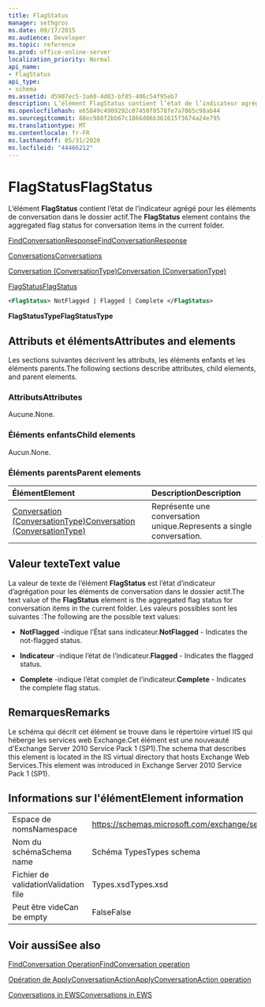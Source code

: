 ```yaml
---
title: FlagStatus
manager: sethgros
ms.date: 09/17/2015
ms.audience: Developer
ms.topic: reference
ms.prod: office-online-server
localization_priority: Normal
api_name:
- FlagStatus
api_type:
- schema
ms.assetid: d5907ec5-3a60-4d83-bf85-406c54f95eb7
description: L’élément FlagStatus contient l’état de l’indicateur agrégé pour les éléments de conversation dans le dossier actif.
ms.openlocfilehash: e65849c4909292c07450f8578fe7a7065c98ab44
ms.sourcegitcommit: 88ec988f2bb67c1866d06b361615f3674a24e795
ms.translationtype: MT
ms.contentlocale: fr-FR
ms.lasthandoff: 05/31/2020
ms.locfileid: "44466212"
---
```

# <a name="flagstatus"></a><span data-ttu-id="1e2d0-103">FlagStatus</span><span class="sxs-lookup"><span data-stu-id="1e2d0-103">FlagStatus</span></span>

<span data-ttu-id="1e2d0-104">L’élément **FlagStatus** contient l’état de l’indicateur agrégé pour les éléments de conversation dans le dossier actif.</span><span class="sxs-lookup"><span data-stu-id="1e2d0-104">The **FlagStatus** element contains the aggregated flag status for conversation items in the current folder.</span></span> 
  
[<span data-ttu-id="1e2d0-105">FindConversationResponse</span><span class="sxs-lookup"><span data-stu-id="1e2d0-105">FindConversationResponse</span></span>](findconversationresponse.md)
  
[<span data-ttu-id="1e2d0-106">Conversations</span><span class="sxs-lookup"><span data-stu-id="1e2d0-106">Conversations</span></span>](conversations-ex15websvcsotherref.md)
  
[<span data-ttu-id="1e2d0-107">Conversation (ConversationType)</span><span class="sxs-lookup"><span data-stu-id="1e2d0-107">Conversation (ConversationType)</span></span>](conversation-conversationtype.md)
  
[<span data-ttu-id="1e2d0-108">FlagStatus</span><span class="sxs-lookup"><span data-stu-id="1e2d0-108">FlagStatus</span></span>](flagstatus.md)
  
```XML
<FlagStatus> NotFlagged | Flagged | Complete </FlagStatus>
```

 <span data-ttu-id="1e2d0-109">**FlagStatusType**</span><span class="sxs-lookup"><span data-stu-id="1e2d0-109">**FlagStatusType**</span></span>
## <a name="attributes-and-elements"></a><span data-ttu-id="1e2d0-110">Attributs et éléments</span><span class="sxs-lookup"><span data-stu-id="1e2d0-110">Attributes and elements</span></span>

<span data-ttu-id="1e2d0-111">Les sections suivantes décrivent les attributs, les éléments enfants et les éléments parents.</span><span class="sxs-lookup"><span data-stu-id="1e2d0-111">The following sections describe attributes, child elements, and parent elements.</span></span>
  
### <a name="attributes"></a><span data-ttu-id="1e2d0-112">Attributs</span><span class="sxs-lookup"><span data-stu-id="1e2d0-112">Attributes</span></span>

<span data-ttu-id="1e2d0-113">Aucune.</span><span class="sxs-lookup"><span data-stu-id="1e2d0-113">None.</span></span>
  
### <a name="child-elements"></a><span data-ttu-id="1e2d0-114">Éléments enfants</span><span class="sxs-lookup"><span data-stu-id="1e2d0-114">Child elements</span></span>

<span data-ttu-id="1e2d0-115">Aucun.</span><span class="sxs-lookup"><span data-stu-id="1e2d0-115">None.</span></span>
  
### <a name="parent-elements"></a><span data-ttu-id="1e2d0-116">Éléments parents</span><span class="sxs-lookup"><span data-stu-id="1e2d0-116">Parent elements</span></span>

|<span data-ttu-id="1e2d0-117">**Élément**</span><span class="sxs-lookup"><span data-stu-id="1e2d0-117">**Element**</span></span>|<span data-ttu-id="1e2d0-118">**Description**</span><span class="sxs-lookup"><span data-stu-id="1e2d0-118">**Description**</span></span>|
|:-----|:-----|
|[<span data-ttu-id="1e2d0-119">Conversation (ConversationType)</span><span class="sxs-lookup"><span data-stu-id="1e2d0-119">Conversation (ConversationType)</span></span>](conversation-conversationtype.md) <br/> |<span data-ttu-id="1e2d0-120">Représente une conversation unique.</span><span class="sxs-lookup"><span data-stu-id="1e2d0-120">Represents a single conversation.</span></span>  <br/> |
   
## <a name="text-value"></a><span data-ttu-id="1e2d0-121">Valeur texte</span><span class="sxs-lookup"><span data-stu-id="1e2d0-121">Text value</span></span>

<span data-ttu-id="1e2d0-122">La valeur de texte de l’élément **FlagStatus** est l’état d’indicateur d’agrégation pour les éléments de conversation dans le dossier actif.</span><span class="sxs-lookup"><span data-stu-id="1e2d0-122">The text value of the **FlagStatus** element is the aggregated flag status for conversation items in the current folder.</span></span> <span data-ttu-id="1e2d0-123">Les valeurs possibles sont les suivantes :</span><span class="sxs-lookup"><span data-stu-id="1e2d0-123">The following are the possible text values:</span></span> 
  
- <span data-ttu-id="1e2d0-124">**NotFlagged** -indique l’État sans indicateur.</span><span class="sxs-lookup"><span data-stu-id="1e2d0-124">**NotFlagged** - Indicates the not-flagged status.</span></span> 
    
- <span data-ttu-id="1e2d0-125">**Indicateur** -indique l’état de l’indicateur.</span><span class="sxs-lookup"><span data-stu-id="1e2d0-125">**Flagged** - Indicates the flagged status.</span></span> 
    
- <span data-ttu-id="1e2d0-126">**Complete** -indique l’état complet de l’indicateur.</span><span class="sxs-lookup"><span data-stu-id="1e2d0-126">**Complete** - Indicates the complete flag status.</span></span> 
    
## <a name="remarks"></a><span data-ttu-id="1e2d0-127">Remarques</span><span class="sxs-lookup"><span data-stu-id="1e2d0-127">Remarks</span></span>

<span data-ttu-id="1e2d0-128">Le schéma qui décrit cet élément se trouve dans le répertoire virtuel IIS qui héberge les services web Exchange.Cet élément est une nouveauté d'Exchange Server 2010 Service Pack 1 (SP1).</span><span class="sxs-lookup"><span data-stu-id="1e2d0-128">The schema that describes this element is located in the IIS virtual directory that hosts Exchange Web Services.This element was introduced in Exchange Server 2010 Service Pack 1 (SP1).</span></span>
  
## <a name="element-information"></a><span data-ttu-id="1e2d0-129">Informations sur l'élément</span><span class="sxs-lookup"><span data-stu-id="1e2d0-129">Element information</span></span>

|||
|:-----|:-----|
|<span data-ttu-id="1e2d0-130">Espace de noms</span><span class="sxs-lookup"><span data-stu-id="1e2d0-130">Namespace</span></span>  <br/> |https://schemas.microsoft.com/exchange/services/2006/types  <br/> |
|<span data-ttu-id="1e2d0-131">Nom du schéma</span><span class="sxs-lookup"><span data-stu-id="1e2d0-131">Schema name</span></span>  <br/> |<span data-ttu-id="1e2d0-132">Schéma Types</span><span class="sxs-lookup"><span data-stu-id="1e2d0-132">Types schema</span></span>  <br/> |
|<span data-ttu-id="1e2d0-133">Fichier de validation</span><span class="sxs-lookup"><span data-stu-id="1e2d0-133">Validation file</span></span>  <br/> |<span data-ttu-id="1e2d0-134">Types.xsd</span><span class="sxs-lookup"><span data-stu-id="1e2d0-134">Types.xsd</span></span>  <br/> |
|<span data-ttu-id="1e2d0-135">Peut être vide</span><span class="sxs-lookup"><span data-stu-id="1e2d0-135">Can be empty</span></span>  <br/> |<span data-ttu-id="1e2d0-136">False</span><span class="sxs-lookup"><span data-stu-id="1e2d0-136">False</span></span>  <br/> |
   
## <a name="see-also"></a><span data-ttu-id="1e2d0-137">Voir aussi</span><span class="sxs-lookup"><span data-stu-id="1e2d0-137">See also</span></span>



[<span data-ttu-id="1e2d0-138">FindConversation Operation</span><span class="sxs-lookup"><span data-stu-id="1e2d0-138">FindConversation operation</span></span>](findconversation-operation.md)
  
[<span data-ttu-id="1e2d0-139">Opération de ApplyConversationAction</span><span class="sxs-lookup"><span data-stu-id="1e2d0-139">ApplyConversationAction operation</span></span>](applyconversationaction-operation.md)


[<span data-ttu-id="1e2d0-140">Conversations in EWS</span><span class="sxs-lookup"><span data-stu-id="1e2d0-140">Conversations in EWS</span></span>](https://msdn.microsoft.com/library/91e64629-db6c-4c94-9dcb-d386232e8467%28Office.15%29.aspx)

